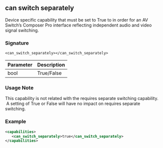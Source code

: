 ## can switch separately

Device specific capability that must be set to True to in order for an AV Switch’s Composer Pro interface reflecting independent audio and video signal switching.


### Signature
`<can_switch_separately></can_switch_separately>`


| Parameter | Description |
| --- | --- |
| bool | True/False |


### Usage Note

This capability is not related with the requires separate switching capability.  A setting of True or False will have no impact on requires separate switching.


### Example

```xml
<capabilities>
   <can_switch_separately>true</can_switch_separately>
</capabilities>
```




